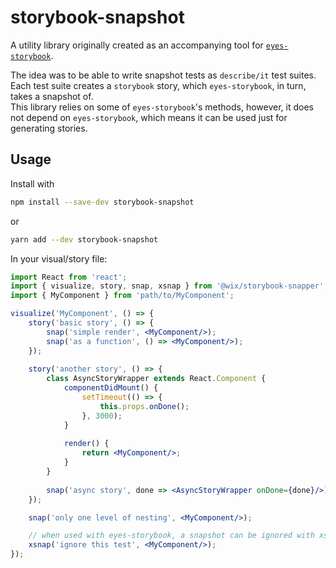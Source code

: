 # storybook-snapshot

A utility library originally created as an accompanying tool for [`eyes-storybook`](https://github.com/applitools/eyes-storybook).

The idea was to be able to write snapshot tests as `describe/it` test suites.  
Each test suite creates a `storybook` story, which `eyes-storybook`, in turn, takes a snapshot of.  
This library relies on some of `eyes-storybook`'s methods, however, it does not depend on `eyes-storybook`, which means it can be used just for generating stories.

## Usage
Install with
```bash
npm install --save-dev storybook-snapshot
```
or
```bash
yarn add --dev storybook-snapshot
```

In your visual/story file:
```jsx harmony
import React from 'react';
import { visualize, story, snap, xsnap } from '@wix/storybook-snapper';
import { MyComponent } from 'path/to/MyComponent';

visualize('MyComponent', () => {
    story('basic story', () => {
        snap('simple render', <MyComponent/>);
        snap('as a function', () => <MyComponent/>);     
    });
    
    story('another story', () => {
        class AsyncStoryWrapper extends React.Component {
            componentDidMount() {
                setTimeout(() => {
                    this.props.onDone();
                }, 3000);
            }
    
            render() {
                return <MyComponent/>;
            }       
        }
        
        snap('async story', done => <AsyncStoryWrapper onDone={done}/>);
    });

    snap('only one level of nesting', <MyComponent/>);

    // when used with eyes-storybook, a snapshot can be ignored with xsnap
    xsnap('ignore this test', <MyComponent/>);
});
```

